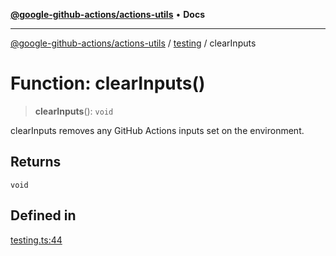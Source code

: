 [**@google-github-actions/actions-utils**](../../README.md) • **Docs**

***

[@google-github-actions/actions-utils](../../modules.md) / [testing](../README.md) / clearInputs

# Function: clearInputs()

> **clearInputs**(): `void`

clearInputs removes any GitHub Actions inputs set on the environment.

## Returns

`void`

## Defined in

[testing.ts:44](https://github.com/google-github-actions/actions-utils/blob/main/src/testing.ts#L44)
